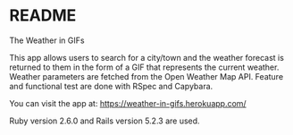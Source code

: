 # README

The Weather in GIFs

This app allows users to search for a city/town and the weather forecast is returned to them in the form of a GIF that represents the current weather. Weather parameters are fetched from the Open Weather Map API. Feature and functional test are done with RSpec and Capybara.

You can visit the app at: https://weather-in-gifs.herokuapp.com/

Ruby version 2.6.0 and Rails version 5.2.3 are used.



